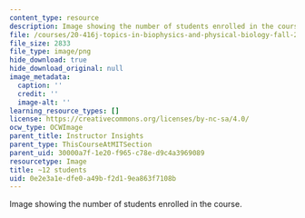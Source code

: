 ```yaml
---
content_type: resource
description: Image showing the number of students enrolled in the course.
file: /courses/20-416j-topics-in-biophysics-and-physical-biology-fall-2014/0e2e3a1edfe0a49bf2d19ea863f7108b_12-approx.png
file_size: 2833
file_type: image/png
hide_download: true
hide_download_original: null
image_metadata:
  caption: ''
  credit: ''
  image-alt: ''
learning_resource_types: []
license: https://creativecommons.org/licenses/by-nc-sa/4.0/
ocw_type: OCWImage
parent_title: Instructor Insights
parent_type: ThisCourseAtMITSection
parent_uid: 30000a7f-1e20-f965-c78e-d9c4a3969089
resourcetype: Image
title: ~12 students
uid: 0e2e3a1e-dfe0-a49b-f2d1-9ea863f7108b
---
```

Image showing the number of students enrolled in the course.